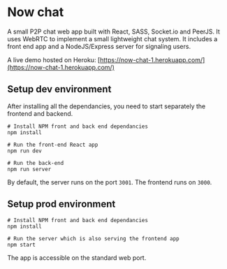 Now chat
========

A small P2P chat web app built with React, SASS, Socket.io and PeerJS.
It uses WebRTC to implement a small lightweight chat system.
It includes a front end app and a NodeJS/Express server for signaling users.

A live demo hosted on Heroku: [https://now-chat-1.herokuapp.com/](https://now-chat-1.herokuapp.com/)

## Setup dev environment

After installing all the dependancies, you need to start separately the frontend and backend.

```shell script
# Install NPM front and back end dependancies
npm install

# Run the front-end React app
npm run dev

# Run the back-end
npm run server
```

By default, the server runs on the port `3001`. The frontend runs on `3000`.

## Setup prod environment

```shell script
# Install NPM front and back end dependancies
npm install

# Run the server which is also serving the frontend app
npm start
```

The app is accessible on the standard web port. 